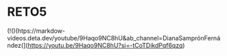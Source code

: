 # RETO5

(!()(htps://markdow-videos.deta.dev/youtube/9Haqo9NC8hU&ab_channel=DianaSamprónFernández(](https://youtu.be/9Haqo9NC8hU?si=-tCoTDikdPqf6qzq)
